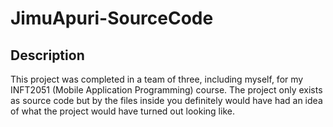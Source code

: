 # JimuApuri-SourceCode
## Description
This project was completed in a team of three, including myself, for my INFT2051 (Mobile Application Programming) course. The project only exists as source code but by the files inside you definitely would have had an idea of what the project would have turned out looking like.
